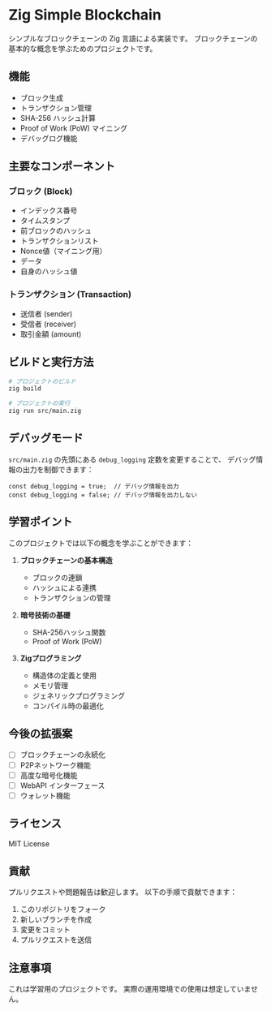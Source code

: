 # Zig Simple Blockchain

シンプルなブロックチェーンの Zig 言語による実装です。
ブロックチェーンの基本的な概念を学ぶためのプロジェクトです。

## 機能

- ブロック生成
- トランザクション管理
- SHA-256 ハッシュ計算
- Proof of Work (PoW) マイニング
- デバッグログ機能

## 主要なコンポーネント

### ブロック (Block)

- インデックス番号
- タイムスタンプ
- 前ブロックのハッシュ
- トランザクションリスト
- Nonce値（マイニング用）
- データ
- 自身のハッシュ値

### トランザクション (Transaction)

- 送信者 (sender)
- 受信者 (receiver)
- 取引金額 (amount)

## ビルドと実行方法

```bash
# プロジェクトのビルド
zig build

# プロジェクトの実行
zig run src/main.zig
```

## デバッグモード

`src/main.zig` の先頭にある `debug_logging` 定数を変更することで、
デバッグ情報の出力を制御できます：

```zig
const debug_logging = true;  // デバッグ情報を出力
const debug_logging = false; // デバッグ情報を出力しない
```

## 学習ポイント

このプロジェクトでは以下の概念を学ぶことができます：

1. **ブロックチェーンの基本構造**
   - ブロックの連鎖
   - ハッシュによる連携
   - トランザクションの管理

2. **暗号技術の基礎**
   - SHA-256ハッシュ関数
   - Proof of Work (PoW)

3. **Zigプログラミング**
   - 構造体の定義と使用
   - メモリ管理
   - ジェネリックプログラミング
   - コンパイル時の最適化

## 今後の拡張案

- [ ] ブロックチェーンの永続化
- [ ] P2Pネットワーク機能
- [ ] 高度な暗号化機能
- [ ] WebAPI インターフェース
- [ ] ウォレット機能

## ライセンス

MIT License

## 貢献

プルリクエストや問題報告は歓迎します。
以下の手順で貢献できます：

1. このリポジトリをフォーク
2. 新しいブランチを作成
3. 変更をコミット
4. プルリクエストを送信

## 注意事項

これは学習用のプロジェクトです。
実際の運用環境での使用は想定していません。
